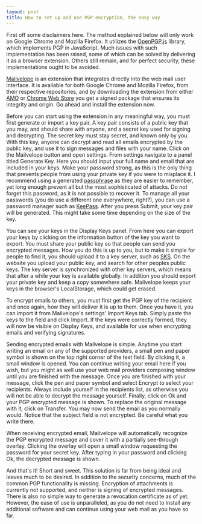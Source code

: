 ```yaml
---
layout: post
title: How to set up and use PGP encryption, the easy way
---
```


First off some disclaimers here. The method explained below will only work on Google Chrome and Mozilla Firefox. It utilizes the [OpenPGP.js] library, which implements PGP in JavaScript. Much issues with such implementation has been raised, some of which can be solved by delivering it as a browser extension. Others still remain, and for perfect security, these implementations ought to be avoided.

[Mailvelope] is an extension that integrates directly into the web mail user interface. It is available for both Google Chrome and Mozilla Firefox, from their respective repositories, and by downloading the extension from either [AMO] or [Chrome Web Store] you get a signed package that ensures its integrity and origin. Go ahead and install the extension now.

Before you can start using the extension in any meaningful way, you must first generate or import a key pair. A key pair consists of a public key that you may, and should share with anyone, and a secret key used for signing and decrypting. The secret key must stay secret, and known only by you. With this key, anyone can decrypt and read all emails encrypted by the public key, and use it to sign messages and files with your name. Click on the Mailvelope button and open settings. From settings navigate to a panel titled Generate Key. Here you should input your full name and email that are included in your keys. Make your password strong, as this is the only thing that prevents people from using your private key if you were to misplace it. I recommend using a generated [passphrase] as they are easier to remember, yet long enough prevent all but the most sophisticated of attacks. Do _not_ forget this password, as it is not possible to recover it. To manage all your passwords (you do use a different one everywhere, right?), you can use a password manager such as [KeePass]. After you press Submit, your key pair will be generated. This might take some time depending on the size of the key.

You can see your keys in the Display Keys panel. From here you can export your keys by clicking on the information button of the key you want to export. You must share your public key so that people can send you encrypted messages. How you do this is up to you, but to make it simple for people to find it, you should upload it to a key server, such as [SKS]. On the website you upload your public key, and search for other peoples public keys. The key server is synchronized with other key servers, which means that after a while your key is available globally. In addition you should export your private key and keep a copy somewhere safe. Mailvelope keeps your keys in the browser's LocalStorage, which could get erased.

To encrypt emails to others, you must first get the PGP key of the recipient and once again, how they will deliver it is up to them. Once you have it, you can import it from Mailvelope's settings' Import Keys tab. Simply paste the keys to the field and click Import. If the keys were correctly formed, they will now be visible on Display Keys, and available for use when encrypting emails and verifying signatures.

Sending encrypted emails with Mailvelope is simple. Anytime you start writing an email on any of the supported providers, a small pen and paper symbol is shown on the top right corner of the text field. By clicking it, a small window is opened. You can continue writing your email here if you wish, but you might as well use your web mail providers composing window until you are finished with the message. Once you are finished with your message, click the pen and paper symbol and select Encrypt to select your recipients. Always include yourself in the recipients list, as otherwise you will not be able to decrypt the message yourself. Finally, click on Ok and your PGP encrypted message is shown. To replace the original message with it, click on Transfer. You may now send the email as you normally would. Notice that the subject field is not encrypted. Be careful what you write there.

When receiving encrypted email, Mailvelope will automatically recognize the PGP encrypted message and cover it with a partially see-through overlay. Clicking the overlay will open a small window requesting the password for your secret key. After typing in your password and clicking Ok, the decrypted message is shown.

And that's it! Short and sweet. This solution is far from being ideal and leaves much to be desired. In addition to the security concerns, much of the common PGP functionality is missing. Encryption of attachments is currently not supported, and neither is signing of encrypted messages. There is also no simple way to generate a revocation certificate as of yet. However, the ease of use is unparalleled, as you do not need to install any additional software and can continue using your web mail as you have so far.

[OpenPGP.js]: http://openpgpjs.org/
[Mailvelope]: https://www.mailvelope.com/
[KeePass]: http://keepass.info/
[SKS]: https://sks-keyservers.net/
[AMO]: https://addons.mozilla.org/
[Chrome Web Store]: https://chrome.google.com/webstore
[passphrase]: http://world.std.com/~reinhold/diceware.html
